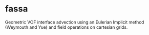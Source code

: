 # fassa
Geometric VOF interface advection using an Eulerian Implicit method (Weymouth and Yue) and field operations on cartesian grids.
